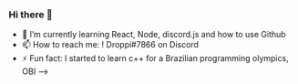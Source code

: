 ### Hi there 👋

- 🌱 I’m currently learning React, Node, discord.js and how to use Github
- 📫 How to reach me: ! Droppi#7866 on Discord
- ⚡ Fun fact: I started to learn c++ for a Brazilian programming olympics, OBI
-->

